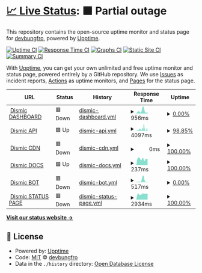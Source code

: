 # [📈 Live Status](https://demo.upptime.js.org): <!--live status--> **🟧 Partial outage**

This repository contains the open-source uptime monitor and status page for [devbungfro](https://demo.upptime.js.org), powered by [Upptime](https://github.com/upptime/upptime).

[![Uptime CI](https://github.com/devbungfro/dismicstatus/workflows/Uptime%20CI/badge.svg)](https://github.com/devbungfro/dismicstatus/actions?query=workflow%3A%22Uptime+CI%22)
[![Response Time CI](https://github.com/devbungfro/dismicstatus/workflows/Response%20Time%20CI/badge.svg)](https://github.com/devbungfro/dismicstatus/actions?query=workflow%3A%22Response+Time+CI%22)
[![Graphs CI](https://github.com/devbungfro/dismicstatus/workflows/Graphs%20CI/badge.svg)](https://github.com/devbungfro/dismicstatus/actions?query=workflow%3A%22Graphs+CI%22)
[![Static Site CI](https://github.com/devbungfro/dismicstatus/workflows/Static%20Site%20CI/badge.svg)](https://github.com/devbungfro/dismicstatus/actions?query=workflow%3A%22Static+Site+CI%22)
[![Summary CI](https://github.com/devbungfro/dismicstatus/workflows/Summary%20CI/badge.svg)](https://github.com/devbungfro/dismicstatus/actions?query=workflow%3A%22Summary+CI%22)

With [Upptime](https://upptime.js.org), you can get your own unlimited and free uptime monitor and status page, powered entirely by a GitHub repository. We use [Issues](https://github.com/devbungfro/dismicstatus/issues) as incident reports, [Actions](https://github.com/devbungfro/dismicstatus/actions) as uptime monitors, and [Pages](https://demo.upptime.js.org) for the status page.

<!--start: status pages-->
<!-- This summary is generated by Upptime (https://github.com/upptime/upptime) -->
<!-- Do not edit this manually, your changes will be overwritten -->
<!-- prettier-ignore -->
| URL | Status | History | Response Time | Uptime |
| --- | ------ | ------- | ------------- | ------ |
| <img alt="" src="https://favicons.githubusercontent.com/www.dismic.org" height="13"> [Dismic DASHBOARD](https://www.dismic.org) | 🟥 Down | [dismic-dashboard.yml](https://github.com/DevBungfro/dismicstatus/commits/HEAD/history/dismic-dashboard.yml) | <details><summary><img alt="Response time graph" src="./graphs/dismic-dashboard/response-time-week.png" height="20"> 956ms</summary><br><a href="https://devbungfro.github.io/dismicstatus//history/dismic-dashboard"><img alt="Response time 2748" src="https://img.shields.io/endpoint?url=https%3A%2F%2Fraw.githubusercontent.com%2FDevBungfro%2Fdismicstatus%2FHEAD%2Fapi%2Fdismic-dashboard%2Fresponse-time.json"></a><br><a href="https://devbungfro.github.io/dismicstatus//history/dismic-dashboard"><img alt="24-hour response time 442" src="https://img.shields.io/endpoint?url=https%3A%2F%2Fraw.githubusercontent.com%2FDevBungfro%2Fdismicstatus%2FHEAD%2Fapi%2Fdismic-dashboard%2Fresponse-time-day.json"></a><br><a href="https://devbungfro.github.io/dismicstatus//history/dismic-dashboard"><img alt="7-day response time 956" src="https://img.shields.io/endpoint?url=https%3A%2F%2Fraw.githubusercontent.com%2FDevBungfro%2Fdismicstatus%2FHEAD%2Fapi%2Fdismic-dashboard%2Fresponse-time-week.json"></a><br><a href="https://devbungfro.github.io/dismicstatus//history/dismic-dashboard"><img alt="30-day response time 615" src="https://img.shields.io/endpoint?url=https%3A%2F%2Fraw.githubusercontent.com%2FDevBungfro%2Fdismicstatus%2FHEAD%2Fapi%2Fdismic-dashboard%2Fresponse-time-month.json"></a><br><a href="https://devbungfro.github.io/dismicstatus//history/dismic-dashboard"><img alt="1-year response time 2748" src="https://img.shields.io/endpoint?url=https%3A%2F%2Fraw.githubusercontent.com%2FDevBungfro%2Fdismicstatus%2FHEAD%2Fapi%2Fdismic-dashboard%2Fresponse-time-year.json"></a></details> | <details><summary><a href="https://devbungfro.github.io/dismicstatus//history/dismic-dashboard">0.00%</a></summary><a href="https://devbungfro.github.io/dismicstatus//history/dismic-dashboard"><img alt="All-time uptime 77.12%" src="https://img.shields.io/endpoint?url=https%3A%2F%2Fraw.githubusercontent.com%2FDevBungfro%2Fdismicstatus%2FHEAD%2Fapi%2Fdismic-dashboard%2Fuptime.json"></a><br><a href="https://devbungfro.github.io/dismicstatus//history/dismic-dashboard"><img alt="24-hour uptime 0.00%" src="https://img.shields.io/endpoint?url=https%3A%2F%2Fraw.githubusercontent.com%2FDevBungfro%2Fdismicstatus%2FHEAD%2Fapi%2Fdismic-dashboard%2Fuptime-day.json"></a><br><a href="https://devbungfro.github.io/dismicstatus//history/dismic-dashboard"><img alt="7-day uptime 0.00%" src="https://img.shields.io/endpoint?url=https%3A%2F%2Fraw.githubusercontent.com%2FDevBungfro%2Fdismicstatus%2FHEAD%2Fapi%2Fdismic-dashboard%2Fuptime-week.json"></a><br><a href="https://devbungfro.github.io/dismicstatus//history/dismic-dashboard"><img alt="30-day uptime 0.00%" src="https://img.shields.io/endpoint?url=https%3A%2F%2Fraw.githubusercontent.com%2FDevBungfro%2Fdismicstatus%2FHEAD%2Fapi%2Fdismic-dashboard%2Fuptime-month.json"></a><br><a href="https://devbungfro.github.io/dismicstatus//history/dismic-dashboard"><img alt="1-year uptime 77.12%" src="https://img.shields.io/endpoint?url=https%3A%2F%2Fraw.githubusercontent.com%2FDevBungfro%2Fdismicstatus%2FHEAD%2Fapi%2Fdismic-dashboard%2Fuptime-year.json"></a></details>
| <img alt="" src="https://favicons.githubusercontent.com/apiremake.dismic.org" height="13"> [Dismic API](https://apiremake.dismic.org) | 🟩 Up | [dismic-api.yml](https://github.com/DevBungfro/dismicstatus/commits/HEAD/history/dismic-api.yml) | <details><summary><img alt="Response time graph" src="./graphs/dismic-api/response-time-week.png" height="20"> 4097ms</summary><br><a href="https://devbungfro.github.io/dismicstatus//history/dismic-api"><img alt="Response time 2651" src="https://img.shields.io/endpoint?url=https%3A%2F%2Fraw.githubusercontent.com%2FDevBungfro%2Fdismicstatus%2FHEAD%2Fapi%2Fdismic-api%2Fresponse-time.json"></a><br><a href="https://devbungfro.github.io/dismicstatus//history/dismic-api"><img alt="24-hour response time 8121" src="https://img.shields.io/endpoint?url=https%3A%2F%2Fraw.githubusercontent.com%2FDevBungfro%2Fdismicstatus%2FHEAD%2Fapi%2Fdismic-api%2Fresponse-time-day.json"></a><br><a href="https://devbungfro.github.io/dismicstatus//history/dismic-api"><img alt="7-day response time 4097" src="https://img.shields.io/endpoint?url=https%3A%2F%2Fraw.githubusercontent.com%2FDevBungfro%2Fdismicstatus%2FHEAD%2Fapi%2Fdismic-api%2Fresponse-time-week.json"></a><br><a href="https://devbungfro.github.io/dismicstatus//history/dismic-api"><img alt="30-day response time 3559" src="https://img.shields.io/endpoint?url=https%3A%2F%2Fraw.githubusercontent.com%2FDevBungfro%2Fdismicstatus%2FHEAD%2Fapi%2Fdismic-api%2Fresponse-time-month.json"></a><br><a href="https://devbungfro.github.io/dismicstatus//history/dismic-api"><img alt="1-year response time 2651" src="https://img.shields.io/endpoint?url=https%3A%2F%2Fraw.githubusercontent.com%2FDevBungfro%2Fdismicstatus%2FHEAD%2Fapi%2Fdismic-api%2Fresponse-time-year.json"></a></details> | <details><summary><a href="https://devbungfro.github.io/dismicstatus//history/dismic-api">98.85%</a></summary><a href="https://devbungfro.github.io/dismicstatus//history/dismic-api"><img alt="All-time uptime 98.98%" src="https://img.shields.io/endpoint?url=https%3A%2F%2Fraw.githubusercontent.com%2FDevBungfro%2Fdismicstatus%2FHEAD%2Fapi%2Fdismic-api%2Fuptime.json"></a><br><a href="https://devbungfro.github.io/dismicstatus//history/dismic-api"><img alt="24-hour uptime 98.68%" src="https://img.shields.io/endpoint?url=https%3A%2F%2Fraw.githubusercontent.com%2FDevBungfro%2Fdismicstatus%2FHEAD%2Fapi%2Fdismic-api%2Fuptime-day.json"></a><br><a href="https://devbungfro.github.io/dismicstatus//history/dismic-api"><img alt="7-day uptime 98.85%" src="https://img.shields.io/endpoint?url=https%3A%2F%2Fraw.githubusercontent.com%2FDevBungfro%2Fdismicstatus%2FHEAD%2Fapi%2Fdismic-api%2Fuptime-week.json"></a><br><a href="https://devbungfro.github.io/dismicstatus//history/dismic-api"><img alt="30-day uptime 99.07%" src="https://img.shields.io/endpoint?url=https%3A%2F%2Fraw.githubusercontent.com%2FDevBungfro%2Fdismicstatus%2FHEAD%2Fapi%2Fdismic-api%2Fuptime-month.json"></a><br><a href="https://devbungfro.github.io/dismicstatus//history/dismic-api"><img alt="1-year uptime 98.98%" src="https://img.shields.io/endpoint?url=https%3A%2F%2Fraw.githubusercontent.com%2FDevBungfro%2Fdismicstatus%2FHEAD%2Fapi%2Fdismic-api%2Fuptime-year.json"></a></details>
| <img alt="" src="https://favicons.githubusercontent.com/cdn.dismic.org" height="13"> [Dismic CDN](https://cdn.dismic.org) | 🟥 Down | [dismic-cdn.yml](https://github.com/DevBungfro/dismicstatus/commits/HEAD/history/dismic-cdn.yml) | <details><summary><img alt="Response time graph" src="./graphs/dismic-cdn/response-time-week.png" height="20"> 0ms</summary><br><a href="https://devbungfro.github.io/dismicstatus//history/dismic-cdn"><img alt="Response time 838" src="https://img.shields.io/endpoint?url=https%3A%2F%2Fraw.githubusercontent.com%2FDevBungfro%2Fdismicstatus%2FHEAD%2Fapi%2Fdismic-cdn%2Fresponse-time.json"></a><br><a href="https://devbungfro.github.io/dismicstatus//history/dismic-cdn"><img alt="24-hour response time 0" src="https://img.shields.io/endpoint?url=https%3A%2F%2Fraw.githubusercontent.com%2FDevBungfro%2Fdismicstatus%2FHEAD%2Fapi%2Fdismic-cdn%2Fresponse-time-day.json"></a><br><a href="https://devbungfro.github.io/dismicstatus//history/dismic-cdn"><img alt="7-day response time 0" src="https://img.shields.io/endpoint?url=https%3A%2F%2Fraw.githubusercontent.com%2FDevBungfro%2Fdismicstatus%2FHEAD%2Fapi%2Fdismic-cdn%2Fresponse-time-week.json"></a><br><a href="https://devbungfro.github.io/dismicstatus//history/dismic-cdn"><img alt="30-day response time 0" src="https://img.shields.io/endpoint?url=https%3A%2F%2Fraw.githubusercontent.com%2FDevBungfro%2Fdismicstatus%2FHEAD%2Fapi%2Fdismic-cdn%2Fresponse-time-month.json"></a><br><a href="https://devbungfro.github.io/dismicstatus//history/dismic-cdn"><img alt="1-year response time 838" src="https://img.shields.io/endpoint?url=https%3A%2F%2Fraw.githubusercontent.com%2FDevBungfro%2Fdismicstatus%2FHEAD%2Fapi%2Fdismic-cdn%2Fresponse-time-year.json"></a></details> | <details><summary><a href="https://devbungfro.github.io/dismicstatus//history/dismic-cdn">100.00%</a></summary><a href="https://devbungfro.github.io/dismicstatus//history/dismic-cdn"><img alt="All-time uptime 97.20%" src="https://img.shields.io/endpoint?url=https%3A%2F%2Fraw.githubusercontent.com%2FDevBungfro%2Fdismicstatus%2FHEAD%2Fapi%2Fdismic-cdn%2Fuptime.json"></a><br><a href="https://devbungfro.github.io/dismicstatus//history/dismic-cdn"><img alt="24-hour uptime 100.00%" src="https://img.shields.io/endpoint?url=https%3A%2F%2Fraw.githubusercontent.com%2FDevBungfro%2Fdismicstatus%2FHEAD%2Fapi%2Fdismic-cdn%2Fuptime-day.json"></a><br><a href="https://devbungfro.github.io/dismicstatus//history/dismic-cdn"><img alt="7-day uptime 100.00%" src="https://img.shields.io/endpoint?url=https%3A%2F%2Fraw.githubusercontent.com%2FDevBungfro%2Fdismicstatus%2FHEAD%2Fapi%2Fdismic-cdn%2Fuptime-week.json"></a><br><a href="https://devbungfro.github.io/dismicstatus//history/dismic-cdn"><img alt="30-day uptime 100.00%" src="https://img.shields.io/endpoint?url=https%3A%2F%2Fraw.githubusercontent.com%2FDevBungfro%2Fdismicstatus%2FHEAD%2Fapi%2Fdismic-cdn%2Fuptime-month.json"></a><br><a href="https://devbungfro.github.io/dismicstatus//history/dismic-cdn"><img alt="1-year uptime 97.20%" src="https://img.shields.io/endpoint?url=https%3A%2F%2Fraw.githubusercontent.com%2FDevBungfro%2Fdismicstatus%2FHEAD%2Fapi%2Fdismic-cdn%2Fuptime-year.json"></a></details>
| <img alt="" src="https://favicons.githubusercontent.com/docs.dismic.org" height="13"> [Dismic DOCS](https://docs.dismic.org) | 🟩 Up | [dismic-docs.yml](https://github.com/DevBungfro/dismicstatus/commits/HEAD/history/dismic-docs.yml) | <details><summary><img alt="Response time graph" src="./graphs/dismic-docs/response-time-week.png" height="20"> 237ms</summary><br><a href="https://devbungfro.github.io/dismicstatus//history/dismic-docs"><img alt="Response time 263" src="https://img.shields.io/endpoint?url=https%3A%2F%2Fraw.githubusercontent.com%2FDevBungfro%2Fdismicstatus%2FHEAD%2Fapi%2Fdismic-docs%2Fresponse-time.json"></a><br><a href="https://devbungfro.github.io/dismicstatus//history/dismic-docs"><img alt="24-hour response time 228" src="https://img.shields.io/endpoint?url=https%3A%2F%2Fraw.githubusercontent.com%2FDevBungfro%2Fdismicstatus%2FHEAD%2Fapi%2Fdismic-docs%2Fresponse-time-day.json"></a><br><a href="https://devbungfro.github.io/dismicstatus//history/dismic-docs"><img alt="7-day response time 237" src="https://img.shields.io/endpoint?url=https%3A%2F%2Fraw.githubusercontent.com%2FDevBungfro%2Fdismicstatus%2FHEAD%2Fapi%2Fdismic-docs%2Fresponse-time-week.json"></a><br><a href="https://devbungfro.github.io/dismicstatus//history/dismic-docs"><img alt="30-day response time 267" src="https://img.shields.io/endpoint?url=https%3A%2F%2Fraw.githubusercontent.com%2FDevBungfro%2Fdismicstatus%2FHEAD%2Fapi%2Fdismic-docs%2Fresponse-time-month.json"></a><br><a href="https://devbungfro.github.io/dismicstatus//history/dismic-docs"><img alt="1-year response time 263" src="https://img.shields.io/endpoint?url=https%3A%2F%2Fraw.githubusercontent.com%2FDevBungfro%2Fdismicstatus%2FHEAD%2Fapi%2Fdismic-docs%2Fresponse-time-year.json"></a></details> | <details><summary><a href="https://devbungfro.github.io/dismicstatus//history/dismic-docs">100.00%</a></summary><a href="https://devbungfro.github.io/dismicstatus//history/dismic-docs"><img alt="All-time uptime 99.75%" src="https://img.shields.io/endpoint?url=https%3A%2F%2Fraw.githubusercontent.com%2FDevBungfro%2Fdismicstatus%2FHEAD%2Fapi%2Fdismic-docs%2Fuptime.json"></a><br><a href="https://devbungfro.github.io/dismicstatus//history/dismic-docs"><img alt="24-hour uptime 100.00%" src="https://img.shields.io/endpoint?url=https%3A%2F%2Fraw.githubusercontent.com%2FDevBungfro%2Fdismicstatus%2FHEAD%2Fapi%2Fdismic-docs%2Fuptime-day.json"></a><br><a href="https://devbungfro.github.io/dismicstatus//history/dismic-docs"><img alt="7-day uptime 100.00%" src="https://img.shields.io/endpoint?url=https%3A%2F%2Fraw.githubusercontent.com%2FDevBungfro%2Fdismicstatus%2FHEAD%2Fapi%2Fdismic-docs%2Fuptime-week.json"></a><br><a href="https://devbungfro.github.io/dismicstatus//history/dismic-docs"><img alt="30-day uptime 100.00%" src="https://img.shields.io/endpoint?url=https%3A%2F%2Fraw.githubusercontent.com%2FDevBungfro%2Fdismicstatus%2FHEAD%2Fapi%2Fdismic-docs%2Fuptime-month.json"></a><br><a href="https://devbungfro.github.io/dismicstatus//history/dismic-docs"><img alt="1-year uptime 99.75%" src="https://img.shields.io/endpoint?url=https%3A%2F%2Fraw.githubusercontent.com%2FDevBungfro%2Fdismicstatus%2FHEAD%2Fapi%2Fdismic-docs%2Fuptime-year.json"></a></details>
| <img alt="" src="https://favicons.githubusercontent.com/www.dismic.org" height="13"> [Dismic BOT](https://www.dismic.org/botping) | 🟥 Down | [dismic-bot.yml](https://github.com/DevBungfro/dismicstatus/commits/HEAD/history/dismic-bot.yml) | <details><summary><img alt="Response time graph" src="./graphs/dismic-bot/response-time-week.png" height="20"> 517ms</summary><br><a href="https://devbungfro.github.io/dismicstatus//history/dismic-bot"><img alt="Response time 902" src="https://img.shields.io/endpoint?url=https%3A%2F%2Fraw.githubusercontent.com%2FDevBungfro%2Fdismicstatus%2FHEAD%2Fapi%2Fdismic-bot%2Fresponse-time.json"></a><br><a href="https://devbungfro.github.io/dismicstatus//history/dismic-bot"><img alt="24-hour response time 106" src="https://img.shields.io/endpoint?url=https%3A%2F%2Fraw.githubusercontent.com%2FDevBungfro%2Fdismicstatus%2FHEAD%2Fapi%2Fdismic-bot%2Fresponse-time-day.json"></a><br><a href="https://devbungfro.github.io/dismicstatus//history/dismic-bot"><img alt="7-day response time 517" src="https://img.shields.io/endpoint?url=https%3A%2F%2Fraw.githubusercontent.com%2FDevBungfro%2Fdismicstatus%2FHEAD%2Fapi%2Fdismic-bot%2Fresponse-time-week.json"></a><br><a href="https://devbungfro.github.io/dismicstatus//history/dismic-bot"><img alt="30-day response time 559" src="https://img.shields.io/endpoint?url=https%3A%2F%2Fraw.githubusercontent.com%2FDevBungfro%2Fdismicstatus%2FHEAD%2Fapi%2Fdismic-bot%2Fresponse-time-month.json"></a><br><a href="https://devbungfro.github.io/dismicstatus//history/dismic-bot"><img alt="1-year response time 902" src="https://img.shields.io/endpoint?url=https%3A%2F%2Fraw.githubusercontent.com%2FDevBungfro%2Fdismicstatus%2FHEAD%2Fapi%2Fdismic-bot%2Fresponse-time-year.json"></a></details> | <details><summary><a href="https://devbungfro.github.io/dismicstatus//history/dismic-bot">0.00%</a></summary><a href="https://devbungfro.github.io/dismicstatus//history/dismic-bot"><img alt="All-time uptime 76.47%" src="https://img.shields.io/endpoint?url=https%3A%2F%2Fraw.githubusercontent.com%2FDevBungfro%2Fdismicstatus%2FHEAD%2Fapi%2Fdismic-bot%2Fuptime.json"></a><br><a href="https://devbungfro.github.io/dismicstatus//history/dismic-bot"><img alt="24-hour uptime 0.00%" src="https://img.shields.io/endpoint?url=https%3A%2F%2Fraw.githubusercontent.com%2FDevBungfro%2Fdismicstatus%2FHEAD%2Fapi%2Fdismic-bot%2Fuptime-day.json"></a><br><a href="https://devbungfro.github.io/dismicstatus//history/dismic-bot"><img alt="7-day uptime 0.00%" src="https://img.shields.io/endpoint?url=https%3A%2F%2Fraw.githubusercontent.com%2FDevBungfro%2Fdismicstatus%2FHEAD%2Fapi%2Fdismic-bot%2Fuptime-week.json"></a><br><a href="https://devbungfro.github.io/dismicstatus//history/dismic-bot"><img alt="30-day uptime 0.00%" src="https://img.shields.io/endpoint?url=https%3A%2F%2Fraw.githubusercontent.com%2FDevBungfro%2Fdismicstatus%2FHEAD%2Fapi%2Fdismic-bot%2Fuptime-month.json"></a><br><a href="https://devbungfro.github.io/dismicstatus//history/dismic-bot"><img alt="1-year uptime 76.47%" src="https://img.shields.io/endpoint?url=https%3A%2F%2Fraw.githubusercontent.com%2FDevBungfro%2Fdismicstatus%2FHEAD%2Fapi%2Fdismic-bot%2Fuptime-year.json"></a></details>
| <img alt="" src="https://favicons.githubusercontent.com/status.dismic.org" height="13"> [Dismic STATUS PAGE](https://status.dismic.org) | 🟥 Down | [dismic-status-page.yml](https://github.com/DevBungfro/dismicstatus/commits/HEAD/history/dismic-status-page.yml) | <details><summary><img alt="Response time graph" src="./graphs/dismic-status-page/response-time-week.png" height="20"> 2934ms</summary><br><a href="https://devbungfro.github.io/dismicstatus//history/dismic-status-page"><img alt="Response time 4712" src="https://img.shields.io/endpoint?url=https%3A%2F%2Fraw.githubusercontent.com%2FDevBungfro%2Fdismicstatus%2FHEAD%2Fapi%2Fdismic-status-page%2Fresponse-time.json"></a><br><a href="https://devbungfro.github.io/dismicstatus//history/dismic-status-page"><img alt="24-hour response time 6247" src="https://img.shields.io/endpoint?url=https%3A%2F%2Fraw.githubusercontent.com%2FDevBungfro%2Fdismicstatus%2FHEAD%2Fapi%2Fdismic-status-page%2Fresponse-time-day.json"></a><br><a href="https://devbungfro.github.io/dismicstatus//history/dismic-status-page"><img alt="7-day response time 2934" src="https://img.shields.io/endpoint?url=https%3A%2F%2Fraw.githubusercontent.com%2FDevBungfro%2Fdismicstatus%2FHEAD%2Fapi%2Fdismic-status-page%2Fresponse-time-week.json"></a><br><a href="https://devbungfro.github.io/dismicstatus//history/dismic-status-page"><img alt="30-day response time 2425" src="https://img.shields.io/endpoint?url=https%3A%2F%2Fraw.githubusercontent.com%2FDevBungfro%2Fdismicstatus%2FHEAD%2Fapi%2Fdismic-status-page%2Fresponse-time-month.json"></a><br><a href="https://devbungfro.github.io/dismicstatus//history/dismic-status-page"><img alt="1-year response time 4712" src="https://img.shields.io/endpoint?url=https%3A%2F%2Fraw.githubusercontent.com%2FDevBungfro%2Fdismicstatus%2FHEAD%2Fapi%2Fdismic-status-page%2Fresponse-time-year.json"></a></details> | <details><summary><a href="https://devbungfro.github.io/dismicstatus//history/dismic-status-page">100.00%</a></summary><a href="https://devbungfro.github.io/dismicstatus//history/dismic-status-page"><img alt="All-time uptime 98.49%" src="https://img.shields.io/endpoint?url=https%3A%2F%2Fraw.githubusercontent.com%2FDevBungfro%2Fdismicstatus%2FHEAD%2Fapi%2Fdismic-status-page%2Fuptime.json"></a><br><a href="https://devbungfro.github.io/dismicstatus//history/dismic-status-page"><img alt="24-hour uptime 99.98%" src="https://img.shields.io/endpoint?url=https%3A%2F%2Fraw.githubusercontent.com%2FDevBungfro%2Fdismicstatus%2FHEAD%2Fapi%2Fdismic-status-page%2Fuptime-day.json"></a><br><a href="https://devbungfro.github.io/dismicstatus//history/dismic-status-page"><img alt="7-day uptime 100.00%" src="https://img.shields.io/endpoint?url=https%3A%2F%2Fraw.githubusercontent.com%2FDevBungfro%2Fdismicstatus%2FHEAD%2Fapi%2Fdismic-status-page%2Fuptime-week.json"></a><br><a href="https://devbungfro.github.io/dismicstatus//history/dismic-status-page"><img alt="30-day uptime 99.73%" src="https://img.shields.io/endpoint?url=https%3A%2F%2Fraw.githubusercontent.com%2FDevBungfro%2Fdismicstatus%2FHEAD%2Fapi%2Fdismic-status-page%2Fuptime-month.json"></a><br><a href="https://devbungfro.github.io/dismicstatus//history/dismic-status-page"><img alt="1-year uptime 98.49%" src="https://img.shields.io/endpoint?url=https%3A%2F%2Fraw.githubusercontent.com%2FDevBungfro%2Fdismicstatus%2FHEAD%2Fapi%2Fdismic-status-page%2Fuptime-year.json"></a></details>

<!--end: status pages-->

[**Visit our status website →**](https://demo.upptime.js.org)

## 📄 License

- Powered by: [Upptime](https://github.com/upptime/upptime)
- Code: [MIT](./LICENSE) © [devbungfro](https://demo.upptime.js.org)
- Data in the `./history` directory: [Open Database License](https://opendatacommons.org/licenses/odbl/1-0/)
